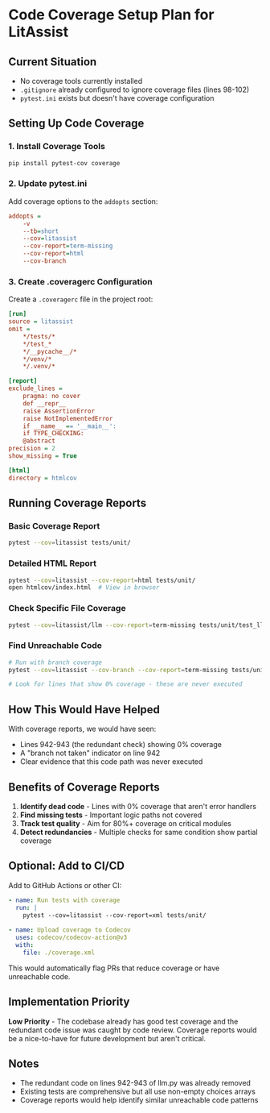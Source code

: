 # Code Coverage Setup Plan for LitAssist

## Current Situation
- No coverage tools currently installed
- `.gitignore` already configured to ignore coverage files (lines 98-102)
- `pytest.ini` exists but doesn't have coverage configuration

## Setting Up Code Coverage

### 1. Install Coverage Tools
```bash
pip install pytest-cov coverage
```

### 2. Update pytest.ini
Add coverage options to the `addopts` section:
```ini
addopts = 
    -v
    --tb=short
    --cov=litassist
    --cov-report=term-missing
    --cov-report=html
    --cov-branch
```

### 3. Create .coveragerc Configuration
Create a `.coveragerc` file in the project root:
```ini
[run]
source = litassist
omit = 
    */tests/*
    */test_*
    */__pycache__/*
    */venv/*
    */.venv/*

[report]
exclude_lines =
    pragma: no cover
    def __repr__
    raise AssertionError
    raise NotImplementedError
    if __name__ == '__main__':
    if TYPE_CHECKING:
    @abstract
precision = 2
show_missing = True

[html]
directory = htmlcov
```

## Running Coverage Reports

### Basic Coverage Report
```bash
pytest --cov=litassist tests/unit/
```

### Detailed HTML Report
```bash
pytest --cov=litassist --cov-report=html tests/unit/
open htmlcov/index.html  # View in browser
```

### Check Specific File Coverage
```bash
pytest --cov=litassist/llm --cov-report=term-missing tests/unit/test_llm*.py
```

### Find Unreachable Code
```bash
# Run with branch coverage
pytest --cov=litassist --cov-branch --cov-report=term-missing tests/unit/

# Look for lines that show 0% coverage - these are never executed
```

## How This Would Have Helped

With coverage reports, we would have seen:
- Lines 942-943 (the redundant check) showing 0% coverage
- A "branch not taken" indicator on line 942
- Clear evidence that this code path was never executed

## Benefits of Coverage Reports

1. **Identify dead code** - Lines with 0% coverage that aren't error handlers
2. **Find missing tests** - Important logic paths not covered
3. **Track test quality** - Aim for 80%+ coverage on critical modules
4. **Detect redundancies** - Multiple checks for same condition show partial coverage

## Optional: Add to CI/CD
Add to GitHub Actions or other CI:
```yaml
- name: Run tests with coverage
  run: |
    pytest --cov=litassist --cov-report=xml tests/unit/
    
- name: Upload coverage to Codecov
  uses: codecov/codecov-action@v3
  with:
    file: ./coverage.xml
```

This would automatically flag PRs that reduce coverage or have unreachable code.

## Implementation Priority

**Low Priority** - The codebase already has good test coverage and the redundant code issue was caught by code review. Coverage reports would be a nice-to-have for future development but aren't critical.

## Notes

- The redundant code on lines 942-943 of llm.py was already removed
- Existing tests are comprehensive but all use non-empty choices arrays
- Coverage reports would help identify similar unreachable code patterns
